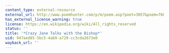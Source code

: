 ```yaml
---
content_type: external-resource
external_url: http://www.poemhunter.com/p/m/poem.asp?poet=3057&poem=76845
has_external_license_warning: true
license: https://en.wikipedia.org/wiki/All_rights_reserved
status: ''
title: '*Crazy Jane Talks with the Bishop*'
uid: 947aed85-5bc5-4ab9-a729-cc3cda2673e0
wayback_url: ''
---
```

